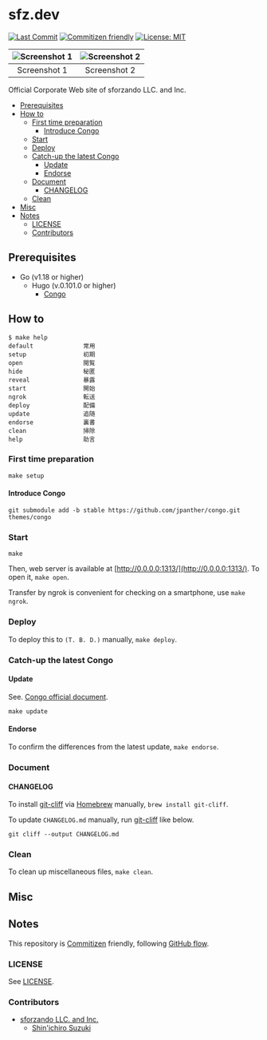 # sfz.dev

<!-- Badges -->
[![Last Commit](https://img.shields.io/github/last-commit/sforzando/sfz.dev)](https://github.com/sforzando/sfz.dev/graphs/commit-activity)
[![Commitizen friendly](https://img.shields.io/badge/commitizen-friendly-brightgreen.svg)](http://commitizen.github.io/cz-cli/)
[![License: MIT](https://img.shields.io/badge/License-MIT-blue.svg)](https://opensource.org/licenses/MIT)

<!-- Screenshots -->
| ![Screenshot 1](https://placehold.jp/32/3d4070/ffffff/720x480.png?text=Screenshot%201) | ![Screenshot 2](https://placehold.jp/32/703d40/ffffff/720x480.png?text=Screenshot%202) |
|:--------------------------------------------------------------------------------------:|:--------------------------------------------------------------------------------------:|
|                                      Screenshot 1                                      |                                      Screenshot 2                                      |

<!-- Synopsis -->
Official Corporate Web site of sforzando LLC. and Inc.

<!-- TOC -->
- [Prerequisites](#prerequisites)
- [How to](#how-to)
  - [First time preparation](#first-time-preparation)
    - [Introduce Congo](#introduce-congo)
  - [Start](#start)
  - [Deploy](#deploy)
  - [Catch-up the latest Congo](#catch-up-the-latest-congo)
    - [Update](#update)
    - [Endorse](#endorse)
  - [Document](#document)
    - [CHANGELOG](#changelog)
  - [Clean](#clean)
- [Misc](#misc)
- [Notes](#notes)
  - [LICENSE](#license)
  - [Contributors](#contributors)

## Prerequisites

- Go (v1.18 or higher)
  - Hugo (v.0.101.0 or higher)
    - [Congo](https://github.com/jpanther/congo)

## How to

```shell
$ make help
default              常用
setup                初期
open                 閲覧
hide                 秘匿
reveal               暴露
start                開始
ngrok                転送
deploy               配備
update               追随
endorse              裏書
clean                掃除
help                 助言
```

### First time preparation

```shell
make setup
```

#### Introduce Congo

```shell
git submodule add -b stable https://github.com/jpanther/congo.git themes/congo
```

### Start

```shell
make
```

Then, web server is available at [http://0.0.0.0:1313/](http://0.0.0.0:1313/).
To open it, `make open`.

Transfer by ngrok is convenient for checking on a smartphone, use `make ngrok`.

### Deploy

To deploy this to `(T. B. D.)` manually, `make deploy`.

### Catch-up the latest Congo

#### Update

See. [Congo official document](https://jpanther.github.io/congo/docs/installation/#installing-updates).

```shell
make update
```

#### Endorse

To confirm the differences from the latest update, `make endorse`.

### Document

#### CHANGELOG

To install [git-cliff](https://github.com/orhun/git-cliff) via [Homebrew](https://brew.sh) manually, `brew install git-cliff`.

To update `CHANGELOG.md` manually, run [git-cliff](https://github.com/orhun/git-cliff) like below.

```shell
git cliff --output CHANGELOG.md
```

### Clean

To clean up miscellaneous files, `make clean`.

## Misc

## Notes

This repository is [Commitizen](https://commitizen.github.io/cz-cli/) friendly, following [GitHub flow](https://docs.github.com/en/get-started/quickstart/github-flow).

### LICENSE

See [LICENSE](LICENSE).

### Contributors

- [sforzando LLC. and Inc.](https://sforzando.co.jp/)
  - [Shin'ichiro Suzuki](https://github.com/shin-sforzando)
